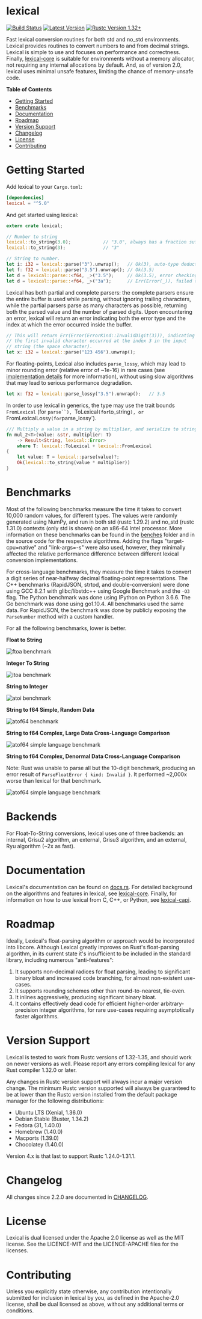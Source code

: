 lexical
=======

[![Build Status](https://api.travis-ci.org/Alexhuszagh/rust-lexical.svg?branch=master)](https://travis-ci.org/Alexhuszagh/rust-lexical)
[![Latest Version](https://img.shields.io/crates/v/lexical.svg)](https://crates.io/crates/lexical)
[![Rustc Version 1.32+](https://img.shields.io/badge/rustc-1.32+-lightgray.svg)](https://blog.rust-lang.org/2019/01/17/Rust-1.32.0.html)

Fast lexical conversion routines for both std and no_std environments. Lexical provides routines to convert numbers to and from decimal strings. Lexical is simple to use and focuses on performance and correctness. Finally, [lexical-core](lexical-core) is suitable for environments without a memory allocator, not requiring any internal allocations by default. And, as of version 2.0, lexical uses minimal unsafe features, limiting the chance of memory-unsafe code.

**Table of Contents**

- [Getting Started](#getting-started)
- [Benchmarks](#benchmarks)
- [Documentation](#documentation)
- [Roadmap](#roadmap)
- [Version Support](#version-support)
- [Changelog](#changelog)
- [License](#license)
- [Contributing](#contributing)

# Getting Started

Add lexical to your `Cargo.toml`:

```toml
[dependencies]
lexical = "^5.0"
```

And get started using lexical:

```rust
extern crate lexical;

// Number to string
lexical::to_string(3.0);            // "3.0", always has a fraction suffix, 
lexical::to_string(3);              // "3"

// String to number.
let i: i32 = lexical::parse("3").unwrap();   // Ok(3), auto-type deduction.
let f: f32 = lexical::parse("3.5").unwrap(); // Ok(3.5)
let d = lexical::parse::<f64, _>("3.5");     // Ok(3.5), error checking parse.
let d = lexical::parse::<f64, _>("3a");      // Err(Error(_)), failed to parse.
```

Lexical has both partial and complete parsers: the complete parsers ensure the entire buffer is used while parsing, without ignoring trailing characters, while the partial parsers parse as many characters as possible, returning both the parsed value and the number of parsed digits. Upon encountering an error, lexical will return an error indicating both the error type and the index at which the error occurred inside the buffer.

```rust
// This will return Err(Error(ErrorKind::InvalidDigit(3))), indicating 
// the first invalid character occurred at the index 3 in the input 
// string (the space character).
let x: i32 = lexical::parse("123 456").unwrap();
```

For floating-points, Lexical also includes `parse_lossy`, which may lead to minor rounding error (relative error of ~1e-16) in rare cases (see [implementation details](lexical-core/README.md#implementation-details) for more information), without using slow algorithms that may lead to serious performance degradation.

```rust
let x: f32 = lexical::parse_lossy("3.5").unwrap();   // 3.5
```

In order to use lexical in generics, the type may use the trait bounds `FromLexical` (for `parse``), `ToLexical` (for `to_string`), or `FromLexicalLossy` (for `parse_lossy`).

```rust
/// Multiply a value in a string by multiplier, and serialize to string.
fn mul_2<T>(value: &str, multiplier: T) 
    -> Result<String, lexical::Error>
    where T: lexical::ToLexical + lexical::FromLexical
{
    let value: T = lexical::parse(value)?;
    Ok(lexical::to_string(value * multiplier))
}
```

# Benchmarks

Most of the following benchmarks measure the time it takes to convert 10,000 random values, for different types. The values were randomly generated using NumPy, and run in both std (rustc 1.29.2) and no_std (rustc 1.31.0) contexts (only std is shown) on an x86-64 Intel processor. More information on these benchmarks can be found in the [benches](benches) folder and in the source code for the respective algorithms. Adding the flags "target-cpu=native" and "link-args=-s" were also used, however, they minimally affected the relative performance difference between different lexical conversion implementations.

For cross-language benchmarks, they measure the time it takes to convert a digit series of near-halfway decimal floating-point representations. The C++ benchmarks (RapidJSON, strtod, and double-conversion) were done using GCC 8.2.1 with glibc/libstdc++ using Google Benchmark and the `-O3` flag. The Python benchmark was done using IPython on Python 3.6.6. The Go benchmark was done using go1.10.4. All benchmarks used the same data. For RapidJSON, the benchmark was done by publicly exposing the `ParseNumber` method with a custom handler.

For all the following benchmarks, lower is better.

**Float to String**

![ftoa benchmark](https://raw.githubusercontent.com/Alexhuszagh/rust-lexical/master/assets/ftoa.png)

**Integer To String**

![itoa benchmark](https://raw.githubusercontent.com/Alexhuszagh/rust-lexical/master/assets/itoa.png)

**String to Integer**

![atoi benchmark](https://raw.githubusercontent.com/Alexhuszagh/rust-lexical/master/assets/atoi.png)

**String to f64 Simple, Random Data**

![atof64 benchmark](https://raw.githubusercontent.com/Alexhuszagh/rust-lexical/master/lexical-benchmark/assets/atof_simple_f64.png)

**String to f64 Complex, Large Data Cross-Language Comparison**

![atof64 simple language benchmark](https://raw.githubusercontent.com/Alexhuszagh/rust-lexical/master/lexical-benchmark/assets/atof_large_f64.png)

**String to f64 Complex, Denormal Data Cross-Language Comparison**

Note: Rust was unable to parse all but the 10-digit benchmark, producing an error result of `ParseFloatError { kind: Invalid }`. It performed ~2,000x worse than lexical for that benchmark.

![atof64 simple language benchmark](https://raw.githubusercontent.com/Alexhuszagh/rust-lexical/master/lexical-benchmark/assets/atof_denormal_f64.png)

# Backends

For Float-To-String conversions, lexical uses one of three backends: an internal, Grisu2 algorithm, an external, Grisu3 algorithm, and an external, Ryu algorithm (~2x as fast).

# Documentation

Lexical's documentation can be found on [docs.rs](https://docs.rs/lexical).
For detailed background on the algorithms and features in lexical, see [lexical-core](lexical-core). Finally, for information on how to use lexical from C, C++, or Python, see [lexical-capi](lexical-capi).

# Roadmap

Ideally, Lexical's float-parsing algorithm or approach would be incorporated into libcore. Although Lexical greatly improves on Rust's float-parsing algorithm, in its current state it's insufficient to be included in the standard library, including numerous "anti-features":

1. It supports non-decimal radices for float parsing, leading to significant binary bloat and increased code branching, for almost non-existent use-cases.
2. It supports rounding schemes other than round-to-nearest, tie-even.
3. It inlines aggressively, producing significant binary bloat.
4. It contains effectively dead code for efficient higher-order arbitrary-precision integer algorithms, for rare use-cases requiring asymptotically faster algorithms.

# Version Support

Lexical is tested to work from Rustc versions of 1.32-1.35, and should work on newer versions as well. Please report any errors compiling lexical for any Rust compiler 1.32.0 or later.

Any changes in Rustc version support will always incur a major version change. The minimum Rustc version supported will always be guaranteed to be at lower than the Rustc version installed from the default package manager for the following distributions:
- Ubuntu LTS (Xenial, 1.36.0)
- Debian Stable (Buster, 1.34.2)
- Fedora (31, 1.40.0)
- Homebrew (1.40.0)
- Macports (1.39.0)
- Chocolatey (1.40.0)

Version 4.x is that last to support Rustc 1.24.0-1.31.1.

# Changelog

All changes since 2.2.0 are documented in [CHANGELOG](CHANGELOG).

# License

Lexical is dual licensed under the Apache 2.0 license as well as the MIT license. See the LICENCE-MIT and the LICENCE-APACHE files for the licenses. 

# Contributing

Unless you explicitly state otherwise, any contribution intentionally submitted for inclusion in lexical by you, as defined in the Apache-2.0 license, shall be dual licensed as above, without any additional terms or conditions.
